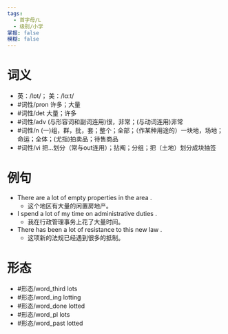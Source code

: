 ```yaml
---
tags:
  - 首字母/L
  - 级别/小学
掌握: false
模糊: false
---
```

# 词义
- 英：/lɒt/； 美：/lɑːt/
- #词性/pron  许多；大量
- #词性/det  大量；许多
- #词性/adv  (与形容词和副词连用)很，非常；(与动词连用)非常
- #词性/n  (一)组，群，批，套；整个；全部；（作某种用途的）一块地，场地；命运；全体；(尤指)拍卖品；待售商品
- #词性/vi  把…划分（常与out连用）；拈阄；分组；把（土地）划分成块抽签
# 例句
- There are a lot of empty properties in the area .
	- 这个地区有大量的闲置房地产。
- I spend a lot of my time on administrative duties .
	- 我在行政管理事务上花了大量时间。
- There has been a lot of resistance to this new law .
	- 这项新的法规已经遇到很多的抵制。
# 形态
- #形态/word_third lots
- #形态/word_ing lotting
- #形态/word_done lotted
- #形态/word_pl lots
- #形态/word_past lotted
